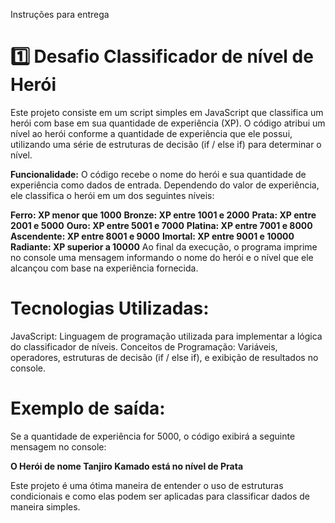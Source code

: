 Instruções para entrega
# 1️⃣ Desafio Classificador de nível de Herói

Este projeto consiste em um script simples em JavaScript que classifica um herói com base em sua quantidade de experiência (XP). O código atribui um nível ao herói conforme a quantidade de experiência que ele possui, utilizando uma série de estruturas de decisão (if / else if) para determinar o nível.

**Funcionalidade:**
O código recebe o nome do herói e sua quantidade de experiência como dados de entrada. Dependendo do valor de experiência, ele classifica o herói em um dos seguintes níveis:

**Ferro: XP menor que 1000**
**Bronze: XP entre 1001 e 2000**
**Prata: XP entre 2001 e 5000**
**Ouro: XP entre 5001 e 7000** 
**Platina: XP entre 7001 e 8000**
**Ascendente: XP entre 8001 e 9000**
**Imortal: XP entre 9001 e 10000**
**Radiante: XP superior a 10000**
Ao final da execução, o programa imprime no console uma mensagem informando o nome do herói e o nível que ele alcançou com base na experiência fornecida.

# Tecnologias Utilizadas:
JavaScript: Linguagem de programação utilizada para implementar a lógica do classificador de níveis.
Conceitos de Programação: Variáveis, operadores, estruturas de decisão (if / else if), e exibição de resultados no console.

# Exemplo de saída:
Se a quantidade de experiência for 5000, o código exibirá a seguinte mensagem no console:

**O Herói de nome Tanjiro Kamado está no nível de Prata**

Este projeto é uma ótima maneira de entender o uso de estruturas condicionais e como elas podem ser aplicadas para classificar dados de maneira simples.


